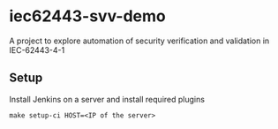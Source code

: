 # iec62443-svv-demo
A project to explore automation of security verification and validation in IEC-62443-4-1


## Setup

Install Jenkins on a server and install required plugins
```
make setup-ci HOST=<IP of the server>
```

